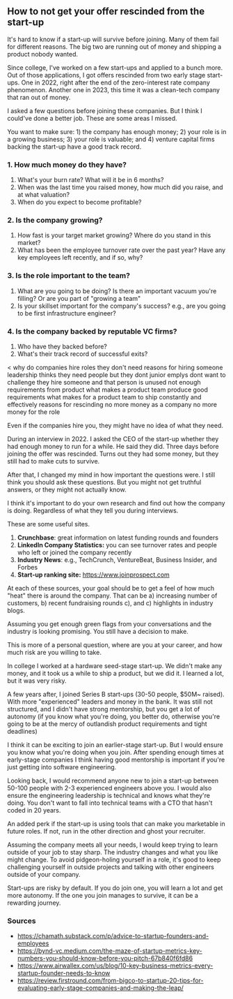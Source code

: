 
## How to not get your offer rescinded from the start-up 

It's hard to know if a start-up will survive before joining. Many of them fail for different reasons. The big two are running out of money and shipping a product nobody wanted.

Since college, I've worked on a few start-ups and applied to a bunch more. Out of those applications, I got offers rescinded from two early stage start-ups. One in 2022, right after the end of the zero-interest rate company phenomenon. Another one in 2023, this time it was a clean-tech company that ran out of money.

I asked a few questions before joining these companies. But I think I could've done a better job. These are some areas I missed.

You want to make sure: 1) the company has enough money; 2) your role is in a growing business; 3) your role is valuable; and 4) venture capital firms backing the start-up have a good track record.

### 1. How much money do they have?

1. What's your burn rate? What will it be in 6 months? 
2. When was the last time you raised money, how much did you raise, and at what valuation?
3. When do you expect to become profitable?

### 2. Is the company growing?

1. How fast is your target market growing? Where do you stand in this market?
2. What has been the employee turnover rate over the past year? Have any key employees left recently, and if so, why?

### 3. Is the role important to the team?

1. What are you going to be doing? Is there an important vacuum you're filling? Or are you part of "growing a team"
2. Is your skillset important for the company's success? e.g., are you going to be first infrastructure engineer?

### 4. Is the company backed by reputable VC firms?

1. Who have they backed before?
2. What's their track record of successful exits?

<
why do companies hire roles they don't need
reasons for hiring someone
    leadership thinks they need people but they dont
    junior emplys dont want to challenge
    they hire someone and that person is unused
        not enough requirements from product
        what makes a product team produce good requirements
        what makes for a product team to ship constantly and effectively
reasons for rescinding 
    no more money as a company
    no more money for the role
>

Even if the companies hire you, they might have no idea of what they need. 

During an interview in 2022. I asked the CEO of the start-up whether they had enough money to run for a while. He said they did. Three days before joining the offer was rescinded. Turns out they had some money, but they still had to make cuts to survive.

After that, I changed my mind in how important the questions were. I still think you should ask these questions. But you might not get truthful answers, or they might not actually know. 

I think it's important to do your own research and find out how the company is doing. Regardless of what they tell you during interviews.

These are some useful sites.

1. **Crunchbase**: great information on latest funding rounds and founders
2. **LinkedIn Company Statistics:** you can see turnover rates and people who left or joined the company recently
3. **Industry News**: e.g., TechCrunch, VentureBeat, Business Insider, and Forbes
4. **Start-up ranking site:** https://www.joinprospect.com

At each of these sources, your goal should be to get a feel of how much "heat" there is around the company. That can be a) increasing number of customers, b) recent fundraising rounds c), and c) highlights in industry blogs.

Assuming you get enough green flags from your conversations and the industry is looking promising. You still have a decision to make.

This is more of a personal question, where are you at your career, and how much risk are you willing to take. 

In college I worked at a hardware seed-stage start-up. We didn't make any money, and it took us a while to ship a product, but we did it. I learned a lot, but it was very risky.

A few years after, I joined Series B start-ups (30-50 people, $50M~ raised). With more "experienced" leaders and money in the bank. It was still not structured, and I didn't have strong mentorship, but you get a lot of autonomy (if you know what you're doing, you better do, otherwise you're going to be at the mercy of outlandish product requirements and tight deadlines)

I think it can be exciting to join an earlier-stage start-up. But I would ensure you know what you're doing when you join. After spending enough times at early-stage companies I think having good mentorship is important if you're just getting into software engineering. 

Looking back, I would recommend anyone new to join a start-up between 50-100 people with 2-3 experienced engineers above you. I would also ensure the engineering leadership is technical and knows what they're doing. You don't want to fall into technical teams with a CTO that hasn't coded in 20 years. 

An added perk if the start-up is using tools that can make you marketable in future roles. If not, run in the other direction and ghost your recruiter.

Assuming the company meets all your needs, I would keep trying to learn outside of your job to stay sharp. The industry changes and what you like might change. To avoid pidgeon-holing yourself in a role, it's good to keep challenging yourself in outside projects and talking with other engineers outside of your company.  

Start-ups are risky by default. If you do join one, you will learn a lot and get more autonomy. If the one you join manages to survive, it can be a rewarding journey.

### Sources

- https://chamath.substack.com/p/advice-to-startup-founders-and-employees
- https://bynd-vc.medium.com/the-maze-of-startup-metrics-key-numbers-you-should-know-before-you-pitch-67b840f6fd86
- https://www.airwallex.com/us/blog/10-key-business-metrics-every-startup-founder-needs-to-know
- https://review.firstround.com/from-bigco-to-startup-20-tips-for-evaluating-early-stage-companies-and-making-the-leap/
